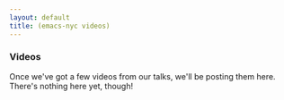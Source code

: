 ```yaml
---
layout: default
title: (emacs-nyc videos)
---
```


### Videos

Once we've got a few videos from our talks, we'll be posting them here. There's nothing here yet, though!

